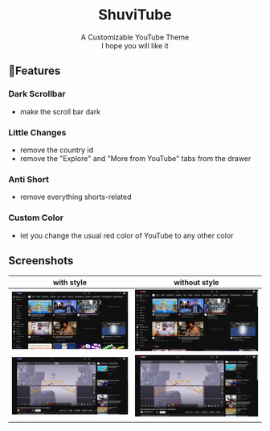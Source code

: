  <div align="center" >

# **ShuviTube**
A Customizable YouTube Theme  
I hope you will like it
</div>


## 🌟**Features**

### Dark Scrollbar 
  - make the scroll bar dark 
### Little Changes
  - remove the country id  
  - remove the "Explore" and "More from YouTube" tabs from the drawer 
### Anti Short
  - remove everything shorts-related 
### Custom Color
  - let you change the usual red color of YouTube to any other color


## **Screenshots**
| **with style** | **without style** |
| :--------: | :-------: |
|  ![](images/custom-color/withstyle1.png)   |  ![](images/custom-color/withoutstyle1.png)  |
|  ![](images/custom-color/withstyle2.png)   |  ![](images/custom-color/withoutstyle2.png)  |
|     |  |
